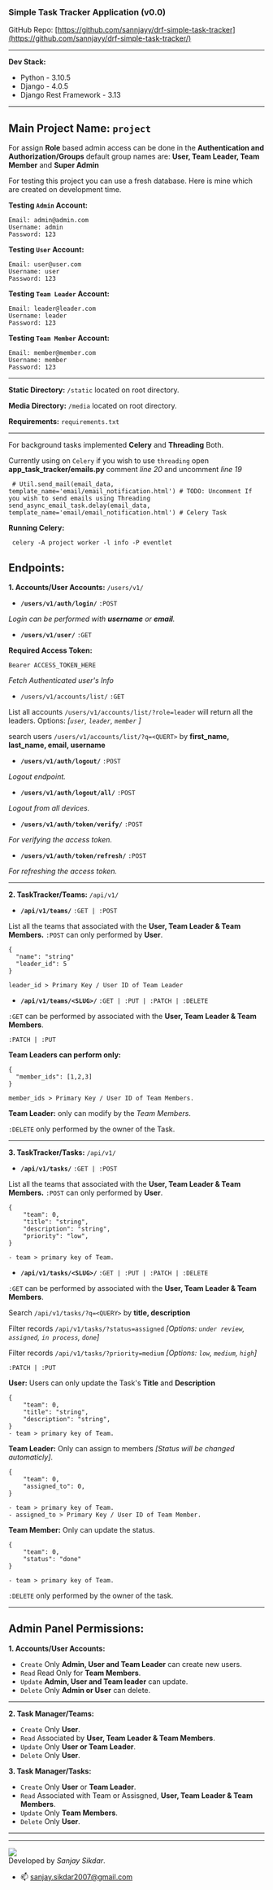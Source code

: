 ### Simple Task Tracker Application (v0.0)
GitHub Repo: [https://github.com/sannjayy/drf-simple-task-tracker](https://github.com/sannjayy/drf-simple-task-tracker/)

---
**Dev Stack:** 

- Python - 3.10.5
- Django - 4.0.5
- Django Rest Framework - 3.13

---
## Main Project Name: `project`

For assign **Role** based admin access can be done in the **Authentication and Authorization/Groups** default group names are: **User, Team Leader, Team Member** and **Super Admin**

For testing this project you can use a fresh database. Here is mine which are created on development time.

**Testing `Admin` Account:**
```
Email: admin@admin.com
Username: admin
Password: 123
```

**Testing `User` Account:**
```
Email: user@user.com
Username: user
Password: 123
```

**Testing `Team Leader` Account:**
```
Email: leader@leader.com
Username: leader
Password: 123
```

**Testing `Team Member` Account:**
```
Email: member@member.com	
Username: member
Password: 123
```
---
**Static Directory:** `/static` located on root directory.

**Media Directory:** `/media` located on root directory.

**Requirements:** `requirements.txt`

---
For background tasks implemented **Celery** and **Threading** Both.

Currently using on `Celery` if you wish to use `threading` open **app_task_tracker/emails.py** comment *line 20* and uncomment *line 19*
``` 
 # Util.send_mail(email_data, template_name='email/email_notification.html') # TODO: Uncomment If you wish to send emails using Threading
send_async_email_task.delay(email_data, template_name='email/email_notification.html') # Celery Task
```

**Running Celery:**
```
 celery -A project worker -l info -P eventlet
```
## Endpoints:

**1. Accounts/User Accounts:**  `/users/v1/` 
- **`/users/v1/auth/login/`** `:POST` 

*Login can be performed with **username** or **email**.*

- **`/users/v1/user/`** `:GET`

**Required Access Token:**
```
Bearer ACCESS_TOKEN_HERE
```

*Fetch Authenticated user's Info*

- `/users/v1/accounts/list/` `:GET`

List all accounts `/users/v1/accounts/list/?role=leader` will return all the leaders. Options: *[`user`, `leader`, `member` ]*

search users `/users/v1/accounts/list/?q=<QUERT>`  by **first_name, last_name, email, username**


- **`/users/v1/auth/logout/`** `:POST` 

*Logout endpoint.*

- **`/users/v1/auth/logout/all/`** `:POST` 

*Logout from all devices.*

- **`/users/v1/auth/token/verify/`** `:POST` 

*For verifying the access token.*
- **`/users/v1/auth/token/refresh/`** `:POST` 

*For refreshing the access token.*

---

**2. TaskTracker/Teams:**  `/api/v1/`

- **`/api/v1/teams/`** `:GET | :POST` 

List all the teams that associated with the **User, Team Leader & Team Members.** `:POST` can only performed by **User**. 
```
{
  "name": "string"
  "leader_id": 5
}

leader_id > Primary Key / User ID of Team Leader
```

- **`/api/v1/teams/<SLUG>/`** `:GET | :PUT | :PATCH | :DELETE` 

`:GET` can be performed by associated with the **User, Team Leader & Team Members**. 

`:PATCH | :PUT` 

**Team Leaders can perform only:**

```
{
  "member_ids": [1,2,3]
}

member_ids > Primary Key / User ID of Team Members.
```

**Team Leader:** only can modify by the *Team Members*. 

`:DELETE` only performed by the owner of the Task. 

---
**3. TaskTracker/Tasks:**  `/api/v1/`

- **`/api/v1/tasks/`** `:GET | :POST` 

List all the teams that associated with the **User, Team Leader & Team Members.** `:POST` can only performed by **User**. 

```
{
    "team": 0,
    "title": "string",
    "description": "string",
    "priority": "low",
}

- team > primary key of Team.
```


- **`/api/v1/tasks/<SLUG>/`** `:GET | :PUT | :PATCH | :DELETE` 

`:GET` can be performed by associated with the **User, Team Leader & Team Members**. 

Search `/api/v1/tasks/?q=<QUERY>` by **title, description**

Filter records `/api/v1/tasks/?status=assigned` *[Options: `under review`, `assigned`, `in process`, `done`]*

Filter records `/api/v1/tasks/?priority=medium` *[Options: `low`, `medium`, `high`]*

`:PATCH | :PUT` 

**User:** Users can only update the Task's **Title** and **Description**
```
{
    "team": 0,
    "title": "string",
    "description": "string",
}
- team > primary key of Team.
```

**Team Leader:** Only can assign to members *[Status will be changed automaticly]*.

```
{
    "team": 0,
    "assigned_to": 0,
}

- team > primary key of Team.
- assigned_to > Primary Key / User ID of Team Member.
```

**Team Member:** Only can update the status.

```
{
    "team": 0,
    "status": "done"
}

- team > primary key of Team.
```
`:DELETE` only performed by the owner of the task. 

---
## Admin Panel Permissions:

**1. Accounts/User Accounts:** 

- `Create` Only **Admin, User and Team Leader** can create new users.
- `Read` Read Only for **Team Members**.
- `Update` **Admin, User and Team leader** can update.
- `Delete` Only **Admin or User** can delete.

---
**2. Task Manager/Teams:** 

- `Create` Only **User**.
- `Read` Associated by **User, Team Leader & Team Members**.
- `Update` Only **User or Team Leader**.
- `Delete`  Only **User**.

**3. Task Manager/Tasks:** 

- `Create` Only **User** or **Team Leader**.
- `Read` Associated with Team or Assisgned, **User, Team Leader & Team Members**.
- `Update` Only **Team Members**.
- `Delete` Only **User**.
----



---
[![](https://img.shields.io/github/followers/sannjayy?style=social)](https://github.com/sannjayy)  
Developed by *Sanjay Sikdar*.   
- 📫 sanjay.sikdar2007@gmail.com

